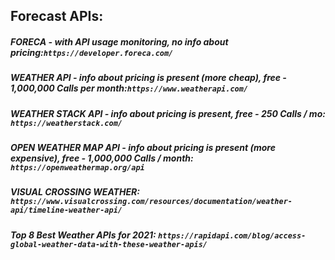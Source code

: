 ## Forecast APIs:

##### FORECA - with API usage monitoring, no info about pricing:```https://developer.foreca.com/```

##### WEATHER API - info about pricing is present (more cheap), free - 1,000,000 Calls per month:```https://www.weatherapi.com/```

##### WEATHER STACK API - info about pricing is present, free - 250 Calls / mo: ```https://weatherstack.com/```

##### OPEN WEATHER MAP API - info about pricing is present (more expensive), free - 1,000,000 Calls / month: ```https://openweathermap.org/api```

##### VISUAL CROSSING WEATHER: ```https://www.visualcrossing.com/resources/documentation/weather-api/timeline-weather-api/```

##### Top 8 Best Weather APIs for 2021: ```https://rapidapi.com/blog/access-global-weather-data-with-these-weather-apis/```
